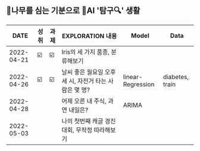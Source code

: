## 🌳나무를 심는 기분으로 🤖AI '탐구🔍' 생활  
| DATE | 성취 | 과제 | EXPLORATION 내용 | Model | Data  | 
| ------ | -- | -- |----------- |----|---|
| 2022-04-21 | ☑️ | ☑️ | Iris의 세 가지 품종, 분류해보기 |   |   |  
| 2022-04-26 |  ☑️ | ☑️ | 날씨 좋은 월요일 오후 세 시, 자전거 타는 사람은 몇 명? |linear-Regression   | diabetes, train |  
| 2022-04-28 |  |  | 어제 오른 내 주식, 과연 내일은? | ARIMA |   |    
| 2022-05-03 |  |  | 나의 첫번째 캐글 경진대회, 무작정 따라해보기  |   |   |    
